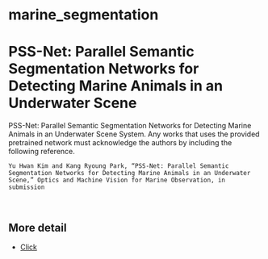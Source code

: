 # marine_segmentation
# PSS-Net: Parallel Semantic Segmentation Networks for Detecting Marine Animals in an Underwater Scene
PSS-Net: Parallel Semantic Segmentation Networks for Detecting Marine Animals in an Underwater Scene System. Any works that uses the provided pretrained network must acknowledge the authors by including the following reference.

    Yu Hwan Kim and Kang Ryoung Park, “PSS-Net: Parallel Semantic Segmentation Networks for Detecting Marine Animals in an Underwater Scene,” Optics and Machine Vision for Marine Observation, in submission 
    
<br>

## More detail
* [Click](https://github.com/Kimyuhwanpeter/PSS-Net_marine-segmentation)
